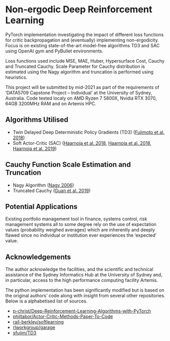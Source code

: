 # Non-ergodic Deep Reinforcement Learning

PyTorch implementation investigating the impact of different loss functions for critic backpropagation and (eventually) implementing non-ergodicity.
Focus is on existing state-of-the-art model-free algorithms TD3 and SAC using OpenAI gym and PyBullet environments.

Loss functions used include MSE, MAE, Huber, Hypersurface Cost, Cauchy and Truncated Cauchy. Scale Parameter for Cauchy distribution is estimated using the Nagy algorithm and truncation is performed using heuristics.

This project will be submitted by mid-2021 as part of the requirements of ‘DATA5709 Capstone Project – Individual’ at the University of Sydney, Australia. Code tested localy on AMD Ryzen 7 5800X, Nvidia RTX 3070, 64GB 3200MHz RAM and on Artemis HPC.

## Algorithms Utilised
* Twin Delayed Deep Deterministic Policy Gradients (TD3) ([Fujimoto et al. 2018](https://arxiv.org/abs/1802.09477))
* Soft Actor-Critic (SAC) ([Haarnoja et al. 2018](https://arxiv.org/pdf/1801.01290.pdf), [Haarnoja et al. 2018](https://arxiv.org/pdf/1812.05905.pdf), [Haarnoja et al. 2019](https://arxiv.org/pdf/1812.11103.pdf))

## Cauchy Function Scale Estimation and Truncation
* Nagy Algorithm ([Nagy 2006](http://www.jucs.org/jucs_12_9/parameter_estimation_of_the/jucs_12_09_1332_1344_nagy.pdf))
* Truncated Cauchy ([Guan et al. 2019](https://tongliang-liu.github.io/papers/TPAMITruncatedNMF.pdf))

## Potential Applications
Existing portfolio management tool in finance, systems control, risk management systems all to some degree rely on the use of expectation values (probability weighed averages) which are inherently and deeply flawed since no individual or institution ever experiences the ‘expected’ value. 

## Acknowledgements
The author acknowledge the facilities, and the scientific and technical assistance of the Sydney Informatics Hub at the University of Sydney and, in particular, access to the high performance computing facility Artemis.

The python implementation has been significantly modified but is based on the original authors’ code along with insight from several other repositories. Below is a alphabetised list of sources.
* [p-christ/Deep-Reinforcement-Learning-Algorithms-with-PyTorch]( https://github.com/p-christ/Deep-Reinforcement-Learning-Algorithms-with-PyTorch)
* [philtabor/Actor-Critic-Methods-Paper-To-Code](https://github.com/philtabor/Actor-Critic-Methods-Paper-To-Code)
* [rail-berkley/softlearning]( https://github.com/rail-berkeley/softlearning) 
* [rlworkgroup/garage](https://github.com/rlworkgroup/garage)
* [sfujim/TD3](https://github.com/sfujim/TD3/)



